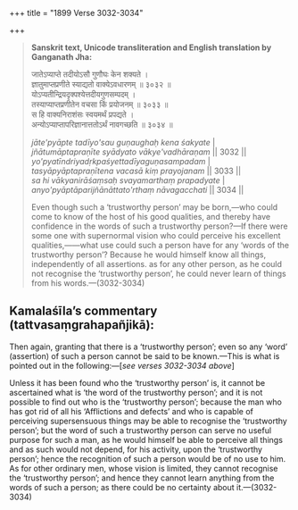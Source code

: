 +++
title = "1899 Verse 3032-3034"

+++
> **Sanskrit text, Unicode transliteration and English translation by Ganganath Jha:** 
>
> जातेऽप्याप्ते तदीयोऽसौ गुणौघः केन शक्यते ।  
> ज्ञातुमाप्तप्रणीते स्याद्यतो वाक्येऽवधारणम् ॥ ३०३२ ॥  
> योऽप्यतीन्द्रियदृक्पश्येत्तदीयगुणसम्पदम् ।  
> तस्याप्याप्तप्रणीतेन वचसा किं प्रयोजनम् ॥ ३०३३ ॥  
> स हि वाक्यनिराशंसः स्वयमर्थं प्रपद्यते ।  
> अन्योऽप्याप्तापरिज्ञानात्ततोऽर्थं नावगच्छति ॥ ३०३४ ॥ 
>
> *jāte'pyāpte tadīyo'sau guṇaughaḥ kena śakyate* \|  
> *jñātumāptapraṇīte syādyato vākye'vadhāraṇam* \|\| 3032 \|\|  
> *yo'pyatīndriyadṛkpaśyettadīyaguṇasampadam* \|  
> *tasyāpyāptapraṇītena vacasā kiṃ prayojanam* \|\| 3033 \|\|  
> *sa hi vākyanirāśaṃsaḥ svayamarthaṃ prapadyate* \|  
> *anyo'pyāptāparijñānāttato'rthaṃ nāvagacchati* \|\| 3034 \|\| 
>
> Even though such a ‘trustworthy person’ may be born,—who could come to know of the host of his good qualities, and thereby have confidence in the words of such a trustworthy person?—If there were some one with supernormal vision who could perceive his excellent qualities,——what use could such a person have for any ‘words of the trustworthy person’? Because he would himself know all things, independently of all assertions. as for any other person, as he could not recognise the ‘trustworthy person’, he could never learn of things from his words.—(3032-3034)



## Kamalaśīla’s commentary (tattvasaṃgrahapañjikā):

Then again, granting that there is a ‘trustworthy person’; even so any ‘word’ (assertion) of such a person cannot be said to be known.—This is what is pointed out in the following:—[*see verses 3032-3034 above*]

Unless it has been found who the ‘trustworthy person’ is, it cannot be ascertained what is ‘the word of the trustworthy person’; and it is not possible to find out who is the ‘trustworthy person’; because the man who has got rid of all his ‘Afflictions and defects’ and who is capable of perceiving supersensuous things may be able to recognise the ‘trustworthy person’; but the word of such a trustworthy person can serve no useful purpose for such a man, as he would himself be able to perceive all things and as such would not depend, for his activity, upon the ‘trustworthy person’; hence the recognition of such a person would be of no use to him. As for other ordinary men, whose vision is limited, they cannot recognise the ‘trustworthy person’; and hence they cannot learn anything from the words of such a person; as there could be no certainty about it.—(3032-3034)


